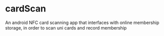 cardScan
========

An android NFC card scanning app that interfaces with online membership storage, in order to scan uni cards and record membership
